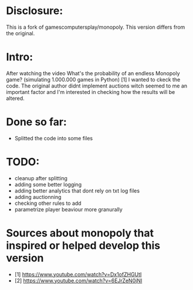 # Disclosure:
This is a fork of gamescomputersplay/monopoly.
This version differs from the original.

# Intro:
After watching the video What's the probability of an endless Monopoly game? (simulating 1.000.000 games in Python) [1] I wanted to ckeck the code. The original author didnt implement auctions witch seemed to me an important factor and I'm interested in checking how the results will be altered.

# Done so far:
- Splitted the code into some files

# TODO:
- cleanup after splitting
- adding some better logging
- adding better analytics that dont rely on txt log files
- adding auctionning
- checking other rules to add
- parametrize player beaviour more granurally

# Sources about monopoly that inspired or helped develop this version
  
- [1] https://www.youtube.com/watch?v=Dx1ofZHGUtI
- [2] https://www.youtube.com/watch?v=6EJrZeN0jNI
